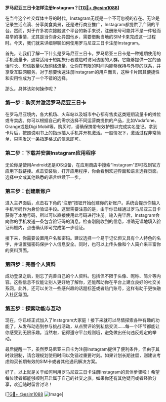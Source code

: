 **罗马尼亚三日卡怎样注册Instagram？[[TG💪+ @esim1088](https://t.me/s/esim1088)]**

在当今这个社交媒体主导的时代，Instagram无疑是一个不可忽视的存在。无论是记录生活点滴、分享美食美景，还是进行商业推广，Instagram都提供了广阔的平台。然而，对于许多初次接触这个平台的新手来说，注册账号可能并不是一件轻而易举的事情，尤其是当你身处异国他乡，需要借助当地的SIM卡来完成这一过程时。今天，我们就来详细聊聊如何使用罗马尼亚三日卡注册Instagram。

首先，让我们了解一下什么是罗马尼亚三日卡。罗马尼亚三日卡是一种短期使用的手机流量卡，通常适用于短期旅行者或临时访问该国的人群。它能够提供一定的通话时长、短信数量以及网络流量，让你在有限的时间内能够保持与外界的联系，并享受互联网服务。对于想要快速注册Instagram的用户而言，这种卡片因其便捷性和实用性成为了一个不错的选择。

那么，具体该如何操作呢？

### 第一步：购买并激活罗马尼亚三日卡

在罗马尼亚境内，各大机场、火车站以及城市中心都有售卖这类短期流量卡的摊位或专卖店。你可以根据自己的需求选择不同运营商提供的产品，比如Vodafone、Orange或是Digi Mobil等。购买时，请确保携带有效护照以完成实名登记。拿到卡片后，按照说明书上的指示插入手机并开机激活。一般情况下，激活过程非常简单，只需发送一条指定格式的信息即可。

### 第二步：下载并安装Instagram应用程序

无论你是使用Android还是iOS设备，在应用商店中搜索“Instagram”即可找到官方应用下载链接。点击安装后，打开应用程序，你会看到欢迎界面和语言选择页面。选择中文或其他熟悉的语言继续下一步。

### 第三步：创建新账户

进入主界面后，点击右下角的“注册”按钮开始创建你的新账户。系统会提示你输入手机号码作为身份验证手段。这里需要注意的是，由于你已经通过罗马尼亚三日卡获得了本地号码，所以可以直接使用此号码进行注册。输入完毕后，Instagram会向你的手机发送一条包含验证码的消息。检查刚刚收到的信息，准确无误地填入验证码框内，点击确认即可完成第一步验证。

接下来，你需要设置用户名和密码。建议选择一个易于记忆但又具有个人特色的名字，并设置强密码保护个人信息安全。同时，也可以上传头像和个人简介来丰富你的资料页面。

### 第四步：完善个人资料

成功登录之后，别忘了完善自己的个人资料。包括但不限于头像、昵称、简介等内容。这些信息不仅能让别人更好地了解你，还能帮助你在平台上建立良好的社交关系网。此外，还可以关注一些感兴趣的话题标签或者热门账号，这样有助于更快融入社区氛围。

### 第五步：探索功能与互动

现在，你已经正式加入了Instagram大家庭！接下来就可以尽情探索各种有趣的功能了。从发布动态到参与挑战活动，从点赞评论到私信交流……每一个环节都能让你感受到无限乐趣。当然啦，记得遵守平台规则哦，避免做出任何违反规定的举动。

最后提醒一下，虽然罗马尼亚三日卡为注册Instagram提供了便利条件，但由于其时效限制，请合理规划使用时间以免错过重要时刻。如果计划长期驻留，则建议考虑购买长期有效的SIM卡或者其他通讯解决方案。

好了，以上就是关于如何利用罗马尼亚三日卡注册Instagram的具体步骤啦！希望每位读者都能够顺利开启属于自己的社交之旅。如果你还有其他疑问或者经验分享，欢迎随时留言讨论！

[[TG💪+ @esim1088](https://t.me/s/esim1088) ![Image](https://i.postimg.cc/4NQfJmqS/Snipaste-2025-05-13-00-14-12.png)]